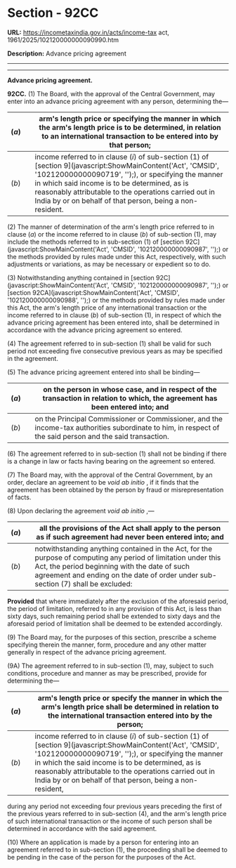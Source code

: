 # Section - 92CC

**URL:** https://incometaxindia.gov.in/acts/income-tax act, 1961/2025/102120000000090990.htm

**Description:** Advance pricing agreement

---

****

**Advance pricing agreement.**

**92CC.** (1) The Board, with the approval of the Central Government, may enter into an advance pricing agreement with any person, determining the—

(_a_)|  |  arm's length price or specifying the manner in which the arm's length price is to be determined, in relation to an international transaction to be entered into by that person;  
---|---|---  
(_b_)|  |  income referred to in clause (_i_) of sub-section (1) of [section 9](javascript:ShowMainContent\('Act', 'CMSID', '102120000000090719', ''\);), or specifying the manner in which said income is to be determined, as is reasonably attributable to the operations carried out in India by or on behalf of that person, being a non-resident.  
  
(2) The manner of determination of the arm's length price referred to in clause (_a_) or the income referred to in clause (_b_) of sub-section (1), may include the methods referred to in sub-section (1) of [section 92C](javascript:ShowMainContent\('Act', 'CMSID', '102120000000090987', ''\);) or the methods provided by rules made under this Act, respectively, with such adjustments or variations, as may be necessary or expedient so to do.

(3) Notwithstanding anything contained in [section 92C](javascript:ShowMainContent\('Act', 'CMSID', '102120000000090987', ''\);) or [section 92CA](javascript:ShowMainContent\('Act', 'CMSID', '102120000000090988', ''\);) or the methods provided by rules made under this Act, the arm's length price of any international transaction or the income referred to in clause (_b_) of sub-section (1), in respect of which the advance pricing agreement has been entered into, shall be determined in accordance with the advance pricing agreement so entered.

(4) The agreement referred to in sub-section (1) shall be valid for such period not exceeding five consecutive previous years as may be specified in the agreement.

(5) The advance pricing agreement entered into shall be binding—

(_a_)|  |  on the person in whose case, and in respect of the transaction in relation to which, the agreement has been entered into; and  
---|---|---  
(_b_)|  |  on the Principal Commissioner or Commissioner, and the income-tax authorities subordinate to him, in respect of the said person and the said transaction.  
  
(6) The agreement referred to in sub-section (1) shall not be binding if there is a change in law or facts having bearing on the agreement so entered.

(7) The Board may, with the approval of the Central Government, by an order, declare an agreement to be _void ab initio_ , if it finds that the agreement has been obtained by the person by fraud or misrepresentation of facts.

(8) Upon declaring the agreement _void ab initio_ ,—

(_a_)|  |  all the provisions of the Act shall apply to the person as if such agreement had never been entered into; and  
---|---|---  
(_b_)|  |  notwithstanding anything contained in the Act, for the purpose of computing any period of limitation under this Act, the period beginning with the date of such agreement and ending on the date of order under sub-section (7) shall be excluded:  
  
**Provided** that where immediately after the exclusion of the aforesaid period, the period of limitation, referred to in any provision of this Act, is less than sixty days, such remaining period shall be extended to sixty days and the aforesaid period of limitation shall be deemed to be extended accordingly.

(9) The Board may, for the purposes of this section, prescribe a scheme specifying therein the manner, form, procedure and any other matter generally in respect of the advance pricing agreement.

(9A) The agreement referred to in sub-section (1), may, subject to such conditions, procedure and manner as may be prescribed, provide for determining the—

(_a_)|  |  arm's length price or specify the manner in which the arm's length price shall be determined in relation to the international transaction entered into by the person;  
---|---|---  
(_b_)|  |  income referred to in clause (_i_) of sub-section (1) of [section 9](javascript:ShowMainContent\('Act', 'CMSID', '102120000000090719', ''\);), or specifying the manner in which the said income is to be determined, as is reasonably attributable to the operations carried out in India by or on behalf of that person, being a non-resident,  
  
during any period not exceeding four previous years preceding the first of the previous years referred to in sub-section (4), and the arm's length price of such international transaction or the income of such person shall be determined in accordance with the said agreement.

(10) Where an application is made by a person for entering into an agreement referred to in sub-section (1), the proceeding shall be deemed to be pending in the case of the person for the purposes of the Act.